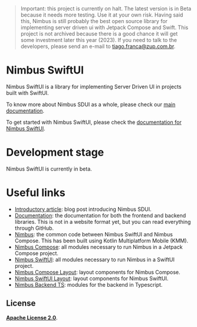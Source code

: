 > Important: this project is currently on halt. The latest version is in Beta because it needs more testing. Use it at your own risk. Having said this, Nimbus is still probably the best open source library for implementing server driven ui with Jetpack Compose and Swift. This project is not archived because there is a good chance it will get some investment later this year (2023). If you need to talk to the developers, please send an e-mail to tiago.franca@zup.com.br.

# Nimbus SwiftUI

Nimbus SwiftUI is a library for implementing Server Driven UI in projects built with SwiftUI.

To know more about Nimbus SDUI as a whole, please check our [main documentation](https://github.com/ZupIT/nimbus-docs/blob/main/readme.md).

To get started with Nimbus SwiftUI, please check the [documentation for Nimbus SwiftUI](https://github.com/ZupIT/nimbus-docs/blob/main/swiftui/index.md).

# Development stage
Nimbus SwiftUI is currently in beta.

# Useful links
- [Introductory article](https://medium.com/p/9a0d95686fd9/): blog post introducing Nimbus SDUI.
- [Documentation](https://github.com/ZupIT/nimbus-docs): the documentation for both the frontend and backend libraries. This is not in a website format yet, but you can read everything through GitHub.
- [Nimbus](https://github.com/ZupIT/nimbus): the common code between Nimbus SwiftUI and Nimbus Compose. This has been built using Kotlin Multiplatform Mobile (KMM).
- [Nimbus Compose](https://github.com/ZupIT/nimbus-compose): all modules necessary to run Nimbus in a Jetpack Compose project.
- [Nimbus SwiftUI](https://github.com/ZupIT/nimbus-swiftui): all modules necessary to run Nimbus in a SwiftUI project.
- [Nimbus Compose Layout](https://github.com/ZupIT/nimbus-layout-compose): layout components for Nimbus Compose.
- [Nimbus SwiftUI Layout](https://github.com/ZupIT/nimbus-layout-swiftui): layout components for Nimbus SwiftUI.
- [Nimbus Backend TS](https://github.com/ZupIT/nimbus-backend-ts): modules for the backend in Typescript.

## **License**
[**Apache License 2.0**](https://github.com/ZupIT/nimbus-swiftui/blob/main/LICENSE.txt).
